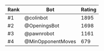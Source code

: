 Rank|Bot|Rating
---|---|---
#1|@colinbot|1895
#2|@OpeningsBot|1698
#3|@pawnrobot|1161
#4|@MinOpponentMoves|679
